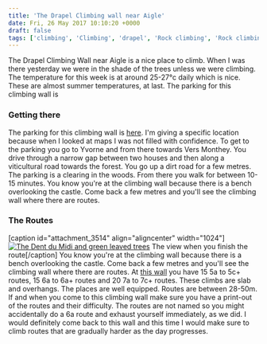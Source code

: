 ```yaml
---
title: 'The Drapel Climbing wall near Aigle'
date: Fri, 26 May 2017 10:10:20 +0000
draft: false
tags: ['climbing', 'Climbing', 'drapel', 'Rock climbing', 'Rock climbing', 'summer holidays', 'Switzerland']
---
```


The Drapel Climbing Wall near Aigle is a nice place to climb. When I was there yesterday we were in the shade of the trees unless we were climbing. The temperature for this week is at around 25-27°c daily which is nice. These are almost summer temperatures, at last. The parking for this climbing wall is

### Getting there

The parking for this climbing wall is [here](https://www.google.com/maps/place/46%C2%B019'38.2%22N+6%C2%B058'13.5%22E/@46.3272781,6.9682374,17z/data=!3m1!4b1!4m5!3m4!1s0x0:0x0!8m2!3d46.3272781!4d6.9704261?hl=en). I'm giving a specific location because when I looked at maps I was not filled with confidence. To get to the parking you go to Yvorne and from there towards Vers Monthey. You drive through a narrow gap between two houses and then along a viticultural road towards the forest. You go up a dirt road for a few metres. The parking is a clearing in the woods. From there you walk for between 10-15 minutes. You know you're at the climbing wall because there is a bench overlooking the castle. Come back a few metres and you'll see the climbing wall where there are routes.

### The Routes

\[caption id="attachment\_3514" align="aligncenter" width="1024"\][![The Dent du Midi and green leaved trees](https://www.main-vision.com/richard/blog/wp-content/uploads/2017/05/IMG_2360-1024x768.jpg)](https://www.main-vision.com/richard/blog/wp-content/uploads/2017/05/IMG_2360.jpg) The view when you finish the route\[/caption\] You know you're at the climbing wall because there is a bench overlooking the castle. Come back a few metres and you'll see the climbing wall where there are routes. At [this wall](https://www.grimper.ch/sites-de-grimpe/liste-des-sites/liste-sites/Sector/show/drapel-pierre-aux-druides/) you have 15 5a to 5c+ routes, 15 6a to 6a+ routes and 20 7a to 7c+ routes. These climbs are slab and overhangs. The places are well equipped. Routes are between 28-50m. If and when you come to this climbing wall make sure you have a print-out of the routes and their difficulty. The routes are not named so you might accidentally do a 6a route and exhaust yourself immediately, as we did. I would definitely come back to this wall and this time I would make sure to climb routes that are gradually harder as the day progresses.